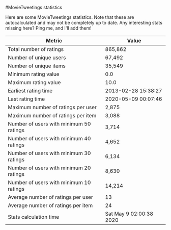 #MovieTweetings statistics

Here are some MovieTweetings statistics. Note that these are autocalculated and may not be completely up to date. Any interesting stats missing here? Ping me, and I'll add them!

Metric | Value
--- | ---
Total number of ratings                 | 865,862
Number of unique users                  | 67,492
Number of unique items                  | 35,549
Minimum rating value                    | 0.0
Maximum rating value                    | 10.0
Earliest rating time                    | 2013-02-28 15:38:27
Last rating time                        | 2020-05-09 00:07:46
Maximum number of ratings per user      | 2,875
Maximum number of ratings per item      | 3,088
Number of users with minimum 50 ratings | 3,714
Number of users with minimum 40 ratings | 4,652
Number of users with minimum 30 ratings | 6,134
Number of users with minimum 20 ratings | 8,630
Number of users with minimum 10 ratings | 14,214
Average number of ratings per user      | 13
Average number of ratings per item      | 24
Stats calculation time                  | Sat May  9 02:00:38 2020

